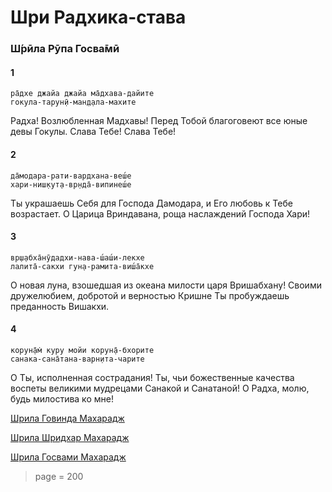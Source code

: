 # Шри Радхика-става

### Ш́рӣла Рӯпа Госва̄мӣ

#### 1

    ра̄дхе джайа джайа ма̄дхава-дайите
    гокула-тарун̣ӣ-ман̣д̣ала-махите

Радха! Возлюбленная Мадхавы! Перед Тобой благоговеют все юные девы Гокулы. Слава Тебе! Слава Тебе!

#### 2

    да̄модара-рати-вардхана-веш́е
    хари-ниш̣кут̣а-вр̣нда̄-випинеш́е

Ты украшаешь Себя для Господа Дамодара, и Его любовь к Тебе возрастает. О Царица Вриндавана, роща наслаждений Господа Хари!

#### 3

    вр̣ш̣абха̄нӯдадхи-нава-ш́аш́и-лекхе
    лалита̄-сакхи гун̣а-рамита-виш́а̄кхе

О новая луна, взошедшая из океана милости царя Вришабхану! Своими дружелюбием, добротой и верностью Кришне Ты пробуждаешь преданность Вишакхи.

#### 4

    корун̣а̄м̇ куру мойи корун̣а̄-бхорите
    санака-сана̄тана-варн̣ита-чарите

О Ты, исполненная сострадания! Ты, чьи божественные качества воспеты великими мудрецами Санакой и Санатаной! О Радха, молю, будь милостива ко мне!

[Шрила Говинда Махарадж](https://soundcloud.com/bharatimaharaj/govinda-maharaj-radhe-jaya)

[Шрила Шридхар Махарадж](https://soundcloud.com/bharatimaharaj/sridhar-maharaj-and-govinda)

[Шрила Госвами Махарадж](https://soundcloud.com/bharatimaharaj/goswami-maharaj-radhe-jaya)


> page = 200